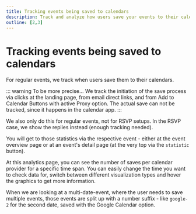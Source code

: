 ```yaml
---
title: Tracking events being saved to calendars
description: Track and analyze how users save your events to their calendars. Monitor engagement and success with built-in analytics.
outline: [2,3]
---
```


# Tracking events being saved to calendars

For regular events, we track when users save them to their calendars.

::: warning To be more precise...
We track the initiation of the save process via clicks at the landing page, from email direct links, and from Add to Calendar Buttons with active Proxy option. The actual save can not be tracked, since it happens in the calendar app.
:::

We also only do this for regular events, not for RSVP setups. In the RSVP case, we show the replies instead (enough tracking needed).

You will get to those statistics via the respective event - either at the event overview page or at an event's detail page (at the very top via the `statistic` button).

At this analytics page, you can see the number of saves per calendar provider for a specific time span. You can easily change the time you want to check data for, switch between different visualization types and hover the graphics to get more information.

When we are looking at a multi-date-event, where the user needs to save multiple events, those events are split up with a number suffix - like `google-2` for the second date, saved with the Google Calendar option.